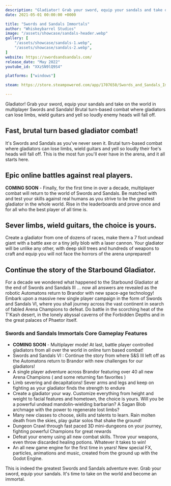 ```yaml
---
description: "Gladiator! Grab your sword, equip your sandals and take on the world in multiplayer Swords and Sandals! Brutal turn-based combat where gladiators can lose limbs, wield guitars and yell so loudly enemy heads will fall off."
date: 2021-05-01 00:00:00 +0000

title: "Swords and Sandals Immortals"
author: "Whiskeybarrel Studios"
image: "/assets/showcase/sandals-header.webp"
gallery: [
	"/assets/showcase/sandals-1.webp",
	"/assets/showcase/sandals-2.webp",
]
website: https://swordsandsandals.com/
release_date: "May 2022"
youtube_id: "XXzSN9lQ9S4"

platforms: ["windows"]

steam: https://store.steampowered.com/app/1707650/Swords_and_Sandals_Immortals/?curator_clanid=41324400

---
```


Gladiator! Grab your sword, equip your sandals and take on the world in multiplayer Swords and Sandals! Brutal turn-based combat where gladiators can lose limbs, wield guitars and yell so loudly enemy heads will fall off.

## Fast, brutal turn based gladiator combat!

It's Swords and Sandals as you've never seen it. Brutal turn-based combat where gladiators can lose limbs, wield guitars and yell so loudly their foe's heads will fall off. This is the most fun you'll ever have in the arena, and it all starts here.

## Epic online battles against real players.

**COMING SOON** - Finally, for the first time in over a decade, multiplayer combat will return to the world of Swords and Sandals. Be matched with and test your skills against real humans as you strive to be the greatest gladiator in the whole world. Rise in the leaderboards and prove once and for all who the best player of all time is.

## Sever limbs, wield guitars, the choice is yours. 
Create a gladiator from one of dozens of races, make them a 7 foot undead giant with a battle axe or a tiny jelly blob with a laser cannon. Your gladiator will be unlike any other, with deep skill trees and hundreds of weapons to craft and equip you will not face the horrors of the arena unprepared! 

## Continue the story of the Starbound Gladiator.
For a decade we wondered what happened to the Starbound Gladiator at the end of Swords and Sandals III ... now all answers are revealed as the robotic Automatons return to Brandor with new space-age technology! Embark upon a massive new single player campaign in the form of Swords and Sandals VI, where you shall journey across the vast continent in search of fabled Arena Champions to defeat. Do battle in the scorching heat of the T'Kash desert, in the lonely abyssal caverns of the Forbidden Depths and in the great palaces of Phaetor itself.

### Swords and Sandals Immortals Core Gameplay Features

- **COMING SOON** - Multiplayer mode! At last, battle player controlled gladiators from all over the world in online turn based combat!
- Swords and Sandals VI : Continue the story from where S&S III left off as the Automatons return to Brandor with new challenges for our gladiators!
- A single player adventure across Brandor featuring over 40 all new Arena Champions ( and some returning fan favorites )
- Limb severing and decapitations! Sever arms and legs and keep on fighting as your gladiator finds the strength to endure
- Create a gladiator your way. Customize everything from height and weight to facial features and hometown, the choice is yours. Will you be a powerful undead mandolin-wielding barbarian? A Sagan Blob archmage with the power to regenerate lost limbs?
- Many new classes to choose, skills and talents to learn. Rain molten death from the skies, play guitar solos that shake the ground!
- Dungeon Crawl through fast paced 3D mini-dungeons on your journey, fighting powerful Champions for great rewards
- Defeat your enemy using all new combat skills. Throw your weapons, even throw discarded healing potions. Whatever it takes to win!
- An all new game engine for the first time in years! New special FX, particles, animations and music, created from the ground up with the Godot Engine.


This is indeed the greatest Swords and Sandals adventure ever. Grab your sword, equip your sandals. It's time to take on the world and become an immortal. 
